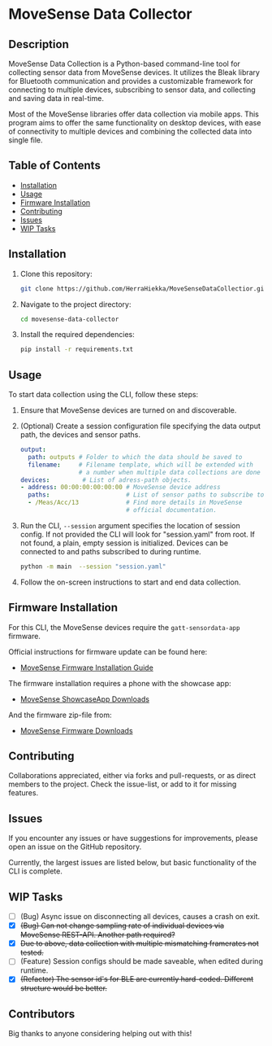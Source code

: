 # MoveSense Data Collector

## Description

MoveSense Data Collection is a Python-based command-line tool for collecting sensor data from MoveSense devices. It 
utilizes the Bleak library for Bluetooth communication and provides a customizable framework for connecting to multiple 
devices, subscribing to sensor data, and collecting and saving data in real-time.

Most of the MoveSense libraries offer data collection via mobile apps. This program aims to offer the same functionality
on desktop devices, with ease of connectivity to multiple devices and combining the collected data into single file.

## Table of Contents

- [Installation](#installation)
- [Usage](#usage)
- [Firmware Installation](#firmware-installation)
- [Contributing](#contributing)
- [Issues](#issues)
- [WIP Tasks](#wip-tasks)

## Installation

1. Clone this repository:

    ```bash
    git clone https://github.com/HerraHiekka/MoveSenseDataCollectior.git
    ```

2. Navigate to the project directory:

    ```bash
    cd movesense-data-collector
    ```

3. Install the required dependencies:

    ```bash
    pip install -r requirements.txt
    ```

## Usage

To start data collection using the CLI, follow these steps:

1. Ensure that MoveSense devices are turned on and discoverable.

2. (Optional) Create a session configuration file specifying the data output path, the devices and sensor paths.

    ```yaml
    output:
      path: outputs # Folder to which the data should be saved to
      filename:     # Filename template, which will be extended with
                    # a number when multiple data collections are done
   devices:         # List of adress-path objects.
   - address: 00:00:00:00:00:00 # MoveSense device address
      paths:                     # List of sensor paths to subscribe to
      - /Meas/Acc/13             # Find more details in MoveSense
                                 # official documentation.
    ```

3. Run the CLI, `--session` argument specifies the location of session config. If not provided
the CLI will look for "session.yaml" from root. If not found, a plain, empty session is initialized. Devices can be
connected to and paths subscribed to during runtime.

    ```bash
    python -m main  --session "session.yaml"
    ```

4. Follow the on-screen instructions to start and end data collection.

## Firmware Installation

For this CLI, the MoveSense devices require the `gatt-sensordata-app` firmware.

Official instructions for firmware update can be found here:
- [MoveSense Firmware Installation Guide](https://www.movesense.com/docs/test_env/esw/dfu_update/)

The firmware installation requires a phone with the showcase app:
- [MoveSense ShowcaseApp Downloads](https://bitbucket.org/movesense/movesense-mobile-lib/downloads/)

And the firmware zip-file from:
- [MoveSense Firmware Downloads](https://bitbucket.org/movesense/movesense-device-lib/src/master/samples/bin/release/)

## Contributing

Collaborations appreciated, either via forks and pull-requests, or as direct members to the project. Check the
issue-list, or add to it for missing features.

## Issues

If you encounter any issues or have suggestions for improvements, please open an issue on the GitHub repository.

Currently, the largest issues are listed below, but basic functionality of the CLI is complete. 

## WIP Tasks

- [ ] (Bug) Async issue on disconnecting all devices, causes a crash on exit.
- [x] ~~(Bug) Can not change sampling rate of individual devices via MoveSense REST-API. Another path required?~~
- [x] ~~Due to above, data collection with multiple mismatching framerates not tested.~~
- [ ] (Feature) Session configs should be made saveable, when edited during runtime.
- [x] ~~(Refactor) The sensor id's for BLE are currently hard-coded. Different structure would be better.~~

## Contributors

Big thanks to anyone considering helping out with this!
